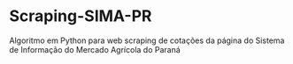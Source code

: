# Scraping-SIMA-PR
Algoritmo em Python para web scraping de cotações da página do Sistema de Informação do Mercado Agrícola do Paraná
